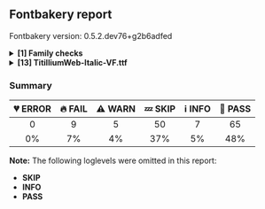 ## Fontbakery report

Fontbakery version: 0.5.2.dev76+g2b6adfed

<details>
<summary><b>[1] Family checks</b></summary>
<details>
<summary>:fire: <b>FAIL:</b> DESCRIPTION.en_us.html must have less than 1000 bytes.</summary>

* [com.google.fonts/check/006](https://github.com/googlefonts/fontbakery/search?q=com.google.fonts/check/006)
* :fire: **FAIL** DESCRIPTION.en_us.html must have size smaller than 1000 bytes.

</details>
<br>
</details>
<details>
<summary><b>[13] TitilliumWeb-Italic-VF.ttf</b></summary>
<details>
<summary>:fire: <b>FAIL:</b> Checking OS/2 usWeightClass.</summary>

* [com.google.fonts/check/020](https://github.com/googlefonts/fontbakery/search?q=com.google.fonts/check/020)
* :fire: **FAIL** OS/2 usWeightClass expected value for 'Regular' is 400 but this font has 200.

</details>
<details>
<summary>:fire: <b>FAIL:</b> Check name table: FONT_FAMILY_NAME entries. </summary>

* [com.google.fonts/check/157](https://github.com/googlefonts/fontbakery/search?q=com.google.fonts/check/157)
* :fire: **FAIL** Entry [FONT_FAMILY_NAME(1):WINDOWS(3)] on the 'name' table: Expected 'Titillium Web' but got 'Titillium Web Light'.

</details>
<details>
<summary>:fire: <b>FAIL:</b> Check name table: FULL_FONT_NAME entries. </summary>

* [com.google.fonts/check/159](https://github.com/googlefonts/fontbakery/search?q=com.google.fonts/check/159)
* :fire: **FAIL** Entry [FULL_FONT_NAME(4):WINDOWS(3)] on the 'name' table: Expected 'Titillium Web Italic' but got 'Titillium Web Light Italic'.

</details>
<details>
<summary>:fire: <b>FAIL:</b> Check name table: POSTSCRIPT_NAME entries. </summary>

* [com.google.fonts/check/160](https://github.com/googlefonts/fontbakery/search?q=com.google.fonts/check/160)
* :fire: **FAIL** Entry [POSTSCRIPT_NAME(6):WINDOWS(3)] on the 'name' table: Expected 'TitilliumWeb-Italic' but got 'TitilliumWeb-LightItalic'.

</details>
<details>
<summary>:fire: <b>FAIL:</b> Check name table: TYPOGRAPHIC_FAMILY_NAME entries. </summary>

* [com.google.fonts/check/161](https://github.com/googlefonts/fontbakery/search?q=com.google.fonts/check/161)
* :fire: **FAIL** Font style is 'Italic' and, for that reason, it is not expected to have a [TYPOGRAPHIC_FAMILY_NAME(16):WINDOWS(3)] entry! [code: ribbi]

</details>
<details>
<summary>:fire: <b>FAIL:</b> Check name table: TYPOGRAPHIC_SUBFAMILY_NAME entries. </summary>

* [com.google.fonts/check/162](https://github.com/googlefonts/fontbakery/search?q=com.google.fonts/check/162)
* :fire: **FAIL** Font style is 'Italic' and, for that reason, it is not expected to have a [TYPOGRAPHIC_SUBFAMILY_NAME(17):WINDOWS(3)] entry! [code: ribbi]

</details>
<details>
<summary>:fire: <b>FAIL:</b> Checking with Microsoft Font Validator.</summary>

* [com.google.fonts/check/037](https://github.com/googlefonts/fontbakery/search?q=com.google.fonts/check/037)
* :fire: **FAIL** MS-FonVal: The device table StartSize is greater than the end size DETAILS: 
	- LookupList, Lookup[1], SubTable[0](MarkBasePos), BaseArray, BaseRecord[43], BaseAnchor[1], YDeviceTable
	- LookupList, Lookup[1], SubTable[0](MarkBasePos), BaseArray, BaseRecord[44], BaseAnchor[1], YDeviceTable
* :fire: **FAIL** MS-FonVal: The AnchorFormat field is invalid DETAILS: 
	- LookupList, Lookup[1], SubTable[0](MarkBasePos), BaseArray, BaseRecord[188], BaseAnchor[1], AnchorFormat = 196
	- LookupList, Lookup[1], SubTable[0](MarkBasePos), BaseArray, BaseRecord[189], BaseAnchor[1], AnchorFormat = 196
	- LookupList, Lookup[1], SubTable[0](MarkBasePos), BaseArray, BaseRecord[190], BaseAnchor[1], AnchorFormat = 196
	- LookupList, Lookup[1], SubTable[0](MarkBasePos), BaseArray, BaseRecord[191], BaseAnchor[1], AnchorFormat = 196
	- LookupList, Lookup[1], SubTable[0](MarkBasePos), BaseArray, BaseRecord[192], BaseAnchor[1], AnchorFormat = 196
	- LookupList, Lookup[1], SubTable[0](MarkBasePos), BaseArray, BaseRecord[193], BaseAnchor[1], AnchorFormat = 196
	- LookupList, Lookup[1], SubTable[0](MarkBasePos), BaseArray, BaseRecord[194], BaseAnchor[1], AnchorFormat = 196
	- LookupList, Lookup[1], SubTable[0](MarkBasePos), BaseArray, BaseRecord[195], BaseAnchor[1], AnchorFormat = 196
* :fire: **FAIL** MS-FonVal: The LookupFlag reserved bits are not all set to zero DETAILS: 
	- LookupList, Lookup[3]
	- LookupList, Lookup[4]
* :warning: **WARN** MS-FonVal: The version number is valid, but less than 5 DETAILS: 4
* :warning: **WARN** MS-FonVal: PANOSE(tm) is undefined. Font mapping may not work properly
* :warning: **WARN** MS-FonVal: There are undefined bits set in fsSelection field DETAILS: Bit(s) 7
* :warning: **WARN** MS-FonVal: The value of sTypoAscender minus sTypoDescender is greater than unitsPerEm DETAILS: sTypoAscender = 1303, sTypoDescender = -571
* :warning: **WARN** MS-FonVal: A CodePage bit is set in ulCodePageRange, but the font is missing some of the printable characters from that codepage DETAILS: 
	- bit #0, Latin 1 (missing chars: U00AD)
	- bit #1, Latin 2 (missing chars: U00AD)
	- bit #4, Turkish (missing chars: U00AD)
	- bit #6, Arabic (missing chars: U200C U200D U00AD U200E U200F)
	- bit #7, Baltic (missing chars: U00AD)
	- bit #29, Mac character set (missing chars: UFB01 UFB02)
	- bit #51, Arabic (52 missing, first ten missing chars are: U2219 U2592 U2500 U2502 U253C U2524 U252C U251C U2534 U2510)
* :warning: **WARN** MS-FonVal: The table does not contain any Apple subtables
* :warning: **WARN** MS-FonVal: Apple logo mapping test not performed, cmap 1,0 not present
* :warning: **WARN** MS-FonVal: Characters are mapped in the Unicode Private Use area
* :warning: **WARN** MS-FonVal: Not all extremes are marked with the on-curve control points  DETAILS: {'Glyph index': [9, 83, 140, 141, 150, 212, 261, 375, 377, 401, 402, 405, 409, 562, 574, 576, 577, 580, 582, 583, 584, 586, 587, 590, 592, 593, 594, 596, 597, 600, 602, 603, 604, 606, 607, 610, 612, 613, 615, 703, 732, 733, 735, 748, 754, 756, 764, 768, 775]}
* :warning: **WARN** MS-FonVal: Duplicated knots DETAILS: {'Glyph index': [565, 566, 607]}
* :warning: **WARN** MS-FonVal: The unitsPerEm value is not a power of two DETAILS: 1000
* :warning: **WARN** MS-FonVal: The lowestRecPPEM value may be unreasonably small DETAILS: lowestRecPPEM = 6
* :warning: **WARN** MS-FonVal: Ascender is different than OS/2.usWinAscent. Different line heights on Windows and Apple DETAILS: hhea.Ascender = 1303, OS/2.usWinAscent = 1312
* :warning: **WARN** MS-FonVal: The LineGap value is less than the recommended value DETAILS: LineGap = 0, recommended = 9
* :warning: **WARN** MS-FonVal: The leftSideBearing is greater than the advance width (unlikely value) DETAILS: {'Glyph index': [575, 578, 579, 580, 581, 583, 584, 585, 588, 589, 590, 591, 593, 656, 690, 759, 771, 779, 782, 784, 786, 789, 794, 805, 808, 822]}
* :warning: **WARN** MS-FonVal: Loca references a glyf entry which length is not a multiple of 4 DETAILS: Number of glyphs with the warning = 1
* :warning: **WARN** MS-FonVal: maxSizeOfInstructions computation not via either approved method DETAILS: glyf maxSizeOfInstructions=448, prep size=214, fpgm size=3605, whereas maxp maxSizeOfInstruction is 3605

</details>
<details>
<summary>:fire: <b>FAIL:</b> Glyph names are all valid?</summary>

* [com.google.fonts/check/058](https://github.com/googlefonts/fontbakery/search?q=com.google.fonts/check/058)
* :fire: **FAIL** The following glyph names do not comply with naming conventions: ['yehHamzaabove_yehHamzaabovear.fina'] A glyph name may be up to 31 characters in length, must be entirely comprised of characters from the following set: A-Z a-z 0-9 .(period) _(underscore). and must not start with a digit or period. There are a few exceptions such as the special character ".notdef". The glyph names "twocents", "a1", and "_" are all valid, while "2cents" and ".twocents" are not.

</details>
<details>
<summary>:warning: <b>WARN:</b> Check if each glyph has the recommended amount of contours.</summary>

* [com.google.fonts/check/153](https://github.com/googlefonts/fontbakery/search?q=com.google.fonts/check/153)
* :warning: **WARN** This check inspects the glyph outlines and detects the total number of contours in each of them. The expected values are infered from the typical ammounts of contours observed in a large collection of reference font families. The divergences listed below may simply indicate a significantly different design on some of your glyphs. On the other hand, some of these may flag actual bugs in the font such as glyphs mapped to an incorrect codepoint. Please consider reviewing the design and codepoint assignment of these to make sure they are correct.

The following glyphs do not have the recommended number of contours:

Glyph name: dollar	Contours detected: 2	Expected: 1 or 3
Glyph name: Q	Contours detected: 3	Expected: 2
Glyph name: currency	Contours detected: 6	Expected: 2
Glyph name: Euro	Contours detected: 3	Expected: 1 or 2
Glyph name: uni03BC	Contours detected: 2	Expected: 1
Glyph name: Eth	Contours detected: 3	Expected: 2
Glyph name: eth	Contours detected: 3	Expected: 2
Glyph name: aogonek	Contours detected: 3	Expected: 2
Glyph name: Dcroat	Contours detected: 3	Expected: 2
Glyph name: dcroat	Contours detected: 3	Expected: 2
Glyph name: eogonek	Contours detected: 3	Expected: 2
Glyph name: hbar	Contours detected: 2	Expected: 1
Glyph name: Lslash	Contours detected: 2	Expected: 1
Glyph name: lslash	Contours detected: 2	Expected: 1
Glyph name: Eng	Contours detected: 2	Expected: 1
Glyph name: Tbar	Contours detected: 2	Expected: 1
Glyph name: tbar	Contours detected: 2	Expected: 1
Glyph name: Uogonek	Contours detected: 2	Expected: 1
Glyph name: uogonek	Contours detected: 2	Expected: 1
Glyph name: radical	Contours detected: 2	Expected: 1
Glyph name: infinity	Contours detected: 4	Expected: 3
Glyph name: notequal	Contours detected: 3	Expected: 1
Glyph name: pi	Contours detected: 3	Expected: 1

</details>
<details>
<summary>:warning: <b>WARN:</b> Font contains .notdef as first glyph?</summary>

* [com.google.fonts/check/046](https://github.com/googlefonts/fontbakery/search?q=com.google.fonts/check/046)
* :warning: **WARN** Font should contain the .notdef glyph as the first glyph, it should not have a Unicode value assigned and should contain a drawing.

</details>
<details>
<summary>:warning: <b>WARN:</b> Combined length of family and style must not exceed 20 characters.</summary>

* [com.google.fonts/check/163](https://github.com/googlefonts/fontbakery/search?q=com.google.fonts/check/163)
* :warning: **WARN** The combined length of family and style exceeds 20 chars in the following 'WINDOWS' entries: FONT_FAMILY_NAME = 'Titillium Web Light' / SUBFAMILY_NAME = 'Italic'

</details>
<details>
<summary>:warning: <b>WARN:</b> Does GPOS table have kerning information?</summary>

* [com.google.fonts/check/063](https://github.com/googlefonts/fontbakery/search?q=com.google.fonts/check/063)
* :warning: **WARN** GPOS table lacks kerning information.

</details>
<details>
<summary>:warning: <b>WARN:</b> Check for points out of bounds.</summary>

* [com.google.fonts/check/075](https://github.com/googlefonts/fontbakery/search?q=com.google.fonts/check/075)
* :warning: **WARN** The following glyphs have coordinates which are out of bounds:
[('uni066B', 98.5142, 83.0), ('uni066B', 187.34539999999998, -129.0), ('uni066C', 113.68809999999999, 32.3579), ('uni066C', 143.74009999999998, 32.3579), ('uni066C', 180.4375, -126.9177), ('uni060C', 173.48579999999998, 0.0), ('uni060C', 84.65460000000002, 212.0), ('approxequal', 124.65499999999997, 327.0), ('approxequal', 124.65499999999997, 165.0)]
This happens a lot when points are not extremes, which is usually bad. However, fixing this alert by adding points on extremes may do more harm than good, especially with italics, calligraphic-script, handwriting, rounded and other fonts. So it is common to ignore this message

</details>
<br>
</details>

### Summary

| :broken_heart: ERROR | :fire: FAIL | :warning: WARN | :zzz: SKIP | :information_source: INFO | :bread: PASS |
|:-----:|:----:|:----:|:----:|:----:|:----:|
| 0 | 9 | 5 | 50 | 7 | 65 |
| 0% | 7% | 4% | 37% | 5% | 48% |

**Note:** The following loglevels were omitted in this report:
* **SKIP**
* **INFO**
* **PASS**
